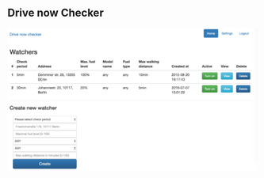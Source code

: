 ## Drive now Checker

[![Screenshot](https://raw.githubusercontent.com/andrejguran/drivenow-checker/master/screenshot.png)](http://drivenowchecker-andgur.rhcloud.com/)
